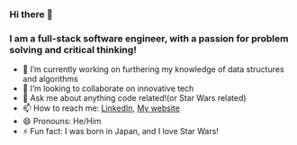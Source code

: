 ### Hi there 👋

### I am a full-stack software engineer, with a passion for problem solving and critical thinking!

- 🔭 I’m currently working on furthering my knowledge of data structures and algorithms
- 👯 I’m looking to collaborate on innovative tech
- 💬 Ask me about anything code related!(or Star Wars related)
- 📫 How to reach me: [LinkedIn](https://www.linkedin.com/in/josue-e-j-lugaro-3462131b8/), [My website](http://josueejlugaro.com/)
- 😄 Pronouns: He/Him
- ⚡ Fun fact: I was born in Japan, and I love Star Wars!

<!-- - 🌱 I’m currently learning -->
<!-- YOUR_COMMENT_HERE -->
<!--  - 🤔 I’m looking for help with -->
